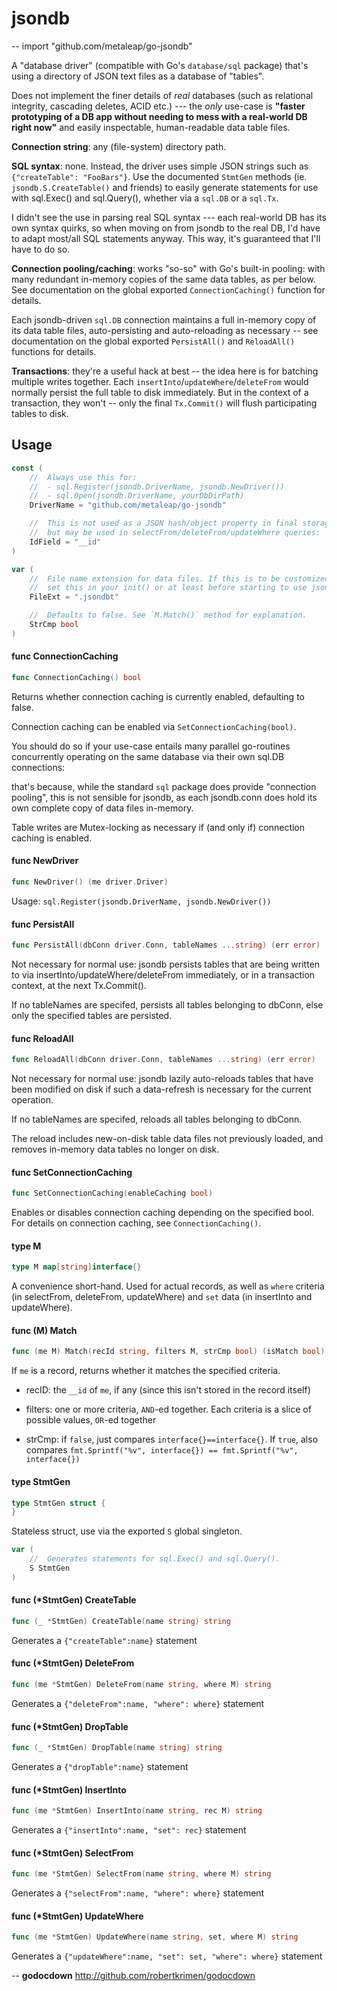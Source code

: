 # jsondb
--
    import "github.com/metaleap/go-jsondb"

A "database driver" (compatible with Go's `database/sql` package)
that's using a directory of JSON text files as a database of "tables".

Does not implement the finer details of *real* databases (such as
relational integrity, cascading deletes, ACID etc.) --- the *only* use-case
is **"faster prototyping of a DB app without needing to mess with a real-world
DB right now"** and easily inspectable, human-readable data table files.

**Connection string**: any (file-system) directory path.

**SQL syntax**: none. Instead, the driver uses simple JSON strings such
as `{"createTable": "FooBars"}`. Use the documented `StmtGen` methods
(ie. `jsondb.S.CreateTable()` and friends) to easily generate statements
for use with sql.Exec() and sql.Query(), whether via a `sql.DB` or a `sql.Tx`.

I didn't see the use in parsing real SQL syntax --- each real-world DB has its
own syntax quirks, so when moving on from jsondb to the real DB, I'd have to adapt
most/all SQL statements anyway. This way, it's guaranteed that I'll have to do so.

**Connection pooling/caching**: works "so-so" with Go's built-in pooling: with
many redundant in-memory copies of the same data tables, as per below.
See documentation on the global exported `ConnectionCaching()` function for details.

Each jsondb-driven `sql.DB` connection maintains a full in-memory copy of its data
table files, auto-persisting and auto-reloading as necessary -- see documentation on
the global exported `PersistAll()` and `ReloadAll()` functions for details.

**Transactions**: they're a useful hack at best -- the idea here is for batching multiple
writes together. Each `insertInto`/`updateWhere`/`deleteFrom` would normally persist the
full table to disk immediately. But in the context of a transaction, they won't -- only
the final `Tx.Commit()` will flush participating tables to disk.

## Usage

```go
const (
	//	Always use this for:
	//	- sql.Register(jsondb.DriverName, jsondb.NewDriver())
	//	- sql.Open(jsondb.DriverName, yourDbDirPath)
	DriverName = "github.com/metaleap/go-jsondb"

	//	This is not used as a JSON hash/object property in final storage
	//	but may be used in selectFrom/deleteFrom/updateWhere queries:
	IdField = "__id"
)
```

```go
var (
	//	File name extension for data files. If this is to be customized,
	//	set this in your init() or at least before starting to use jsondb.
	FileExt = ".jsondbt"

	//	Defaults to false. See `M.Match()` method for explanation.
	StrCmp bool
)
```

#### func  ConnectionCaching

```go
func ConnectionCaching() bool
```
Returns whether connection caching is currently enabled, defaulting to false.

Connection caching can be enabled via `SetConnectionCaching(bool)`.

You should do so if your use-case entails many parallel go-routines concurrently
operating on the same database via their own sql.DB connections:

that's because, while the standard `sql` package does provide "connection
pooling", this is not sensible for jsondb, as each jsondb.conn does hold its own
complete copy of data files in-memory.

Table writes are Mutex-locking as necessary if (and only if) connection caching
is enabled.

#### func  NewDriver

```go
func NewDriver() (me driver.Driver)
```
Usage: `sql.Register(jsondb.DriverName, jsondb.NewDriver())`

#### func  PersistAll

```go
func PersistAll(dbConn driver.Conn, tableNames ...string) (err error)
```
Not necessary for normal use: jsondb persists tables that are being written to
via insertInto/updateWhere/deleteFrom immediately, or in a transaction context,
at the next Tx.Commit().

If no tableNames are specifed, persists all tables belonging to dbConn, else
only the specified tables are persisted.

#### func  ReloadAll

```go
func ReloadAll(dbConn driver.Conn, tableNames ...string) (err error)
```
Not necessary for normal use: jsondb lazily auto-reloads tables that have been
modified on disk if such a data-refresh is necessary for the current operation.

If no tableNames are specifed, reloads all tables belonging to dbConn.

The reload includes new-on-disk table data files not previously loaded, and
removes in-memory data tables no longer on disk.

#### func  SetConnectionCaching

```go
func SetConnectionCaching(enableCaching bool)
```
Enables or disables connection caching depending on the specified bool. For
details on connection caching, see `ConnectionCaching()`.

#### type M

```go
type M map[string]interface{}
```

A convenience short-hand. Used for actual records, as well as `where` criteria
(in selectFrom, deleteFrom, updateWhere) and `set` data (in insertInto and
updateWhere).

#### func (M) Match

```go
func (me M) Match(recId string, filters M, strCmp bool) (isMatch bool)
```
If `me` is a record, returns whether it matches the specified criteria.

- recID: the `__id` of `me`, if any (since this isn't stored in the record
itself)

- filters: one or more criteria, `AND`-ed together. Each criteria is a slice of
possible values, `OR`-ed together

- strCmp: if `false`, just compares `interface{}==interface{}`. If `true`, also
compares `fmt.Sprintf("%v", interface{}) == fmt.Sprintf("%v", interface{})`

#### type StmtGen

```go
type StmtGen struct {
}
```

Stateless struct, use via the exported `S` global singleton.

```go
var (
	//	Generates statements for sql.Exec() and sql.Query().
	S StmtGen
)
```

#### func (*StmtGen) CreateTable

```go
func (_ *StmtGen) CreateTable(name string) string
```
Generates a `{"createTable":name}` statement

#### func (*StmtGen) DeleteFrom

```go
func (me *StmtGen) DeleteFrom(name string, where M) string
```
Generates a `{"deleteFrom":name, "where": where}` statement

#### func (*StmtGen) DropTable

```go
func (_ *StmtGen) DropTable(name string) string
```
Generates a `{"dropTable":name}` statement

#### func (*StmtGen) InsertInto

```go
func (me *StmtGen) InsertInto(name string, rec M) string
```
Generates a `{"insertInto":name, "set": rec}` statement

#### func (*StmtGen) SelectFrom

```go
func (me *StmtGen) SelectFrom(name string, where M) string
```
Generates a `{"selectFrom":name, "where": where}` statement

#### func (*StmtGen) UpdateWhere

```go
func (me *StmtGen) UpdateWhere(name string, set, where M) string
```
Generates a `{"updateWhere":name, "set": set, "where": where}` statement

--
**godocdown** http://github.com/robertkrimen/godocdown
